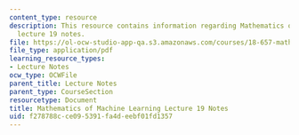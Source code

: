 ```yaml
---
content_type: resource
description: This resource contains information regarding Mathematics of machine learning
  lecture 19 notes.
file: https://ol-ocw-studio-app-qa.s3.amazonaws.com/courses/18-657-mathematics-of-machine-learning-fall-2015/f278788cce095391fa4deebf01fd1357_MIT18_657F15_L19.pdf
file_type: application/pdf
learning_resource_types:
- Lecture Notes
ocw_type: OCWFile
parent_title: Lecture Notes
parent_type: CourseSection
resourcetype: Document
title: Mathematics of Machine Learning Lecture 19 Notes
uid: f278788c-ce09-5391-fa4d-eebf01fd1357
---
```


